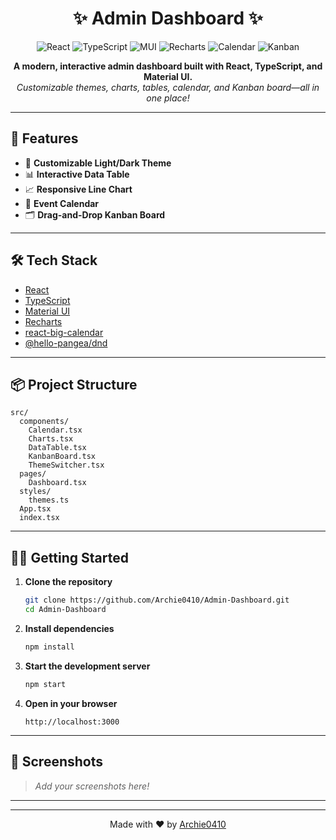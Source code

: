 <h1 align="center">✨ Admin Dashboard ✨</h1>

<p align="center">
  <img src="https://img.shields.io/badge/React-19-blue?logo=react" alt="React" />
  <img src="https://img.shields.io/badge/TypeScript-5-blue?logo=typescript" alt="TypeScript" />
  <img src="https://img.shields.io/badge/MUI-5-blue?logo=mui" alt="MUI" />
  <img src="https://img.shields.io/badge/Recharts-2-orange?logo=recharts" alt="Recharts" />
  <img src="https://img.shields.io/badge/Calendar-big--calendar-green" alt="Calendar" />
  <img src="https://img.shields.io/badge/Kanban-hello--pangea--dnd-yellow" alt="Kanban" />
</p>

<p align="center">
  <b>A modern, interactive admin dashboard built with React, TypeScript, and Material UI.</b><br>
  <i>Customizable themes, charts, tables, calendar, and Kanban board—all in one place!</i>
</p>

---

## 🚀 Features

- 🎨 **Customizable Light/Dark Theme**
- 📊 **Interactive Data Table**
- 📈 **Responsive Line Chart**
- 📅 **Event Calendar**
- 🗂️ **Drag-and-Drop Kanban Board**

---

## 🛠️ Tech Stack

- [React](https://react.dev/)
- [TypeScript](https://www.typescriptlang.org/)
- [Material UI](https://mui.com/)
- [Recharts](https://recharts.org/)
- [react-big-calendar](https://github.com/jquense/react-big-calendar)
- [@hello-pangea/dnd](https://github.com/hello-pangea/dnd)

---

## 📦 Project Structure

```plaintext
src/
  components/
    Calendar.tsx
    Charts.tsx
    DataTable.tsx
    KanbanBoard.tsx
    ThemeSwitcher.tsx
  pages/
    Dashboard.tsx
  styles/
    themes.ts
  App.tsx
  index.tsx
```

---

## 🧑‍💻 Getting Started

1. **Clone the repository**
   ```sh
   git clone https://github.com/Archie0410/Admin-Dashboard.git
   cd Admin-Dashboard
   ```

2. **Install dependencies**
   ```sh
   npm install
   ```

3. **Start the development server**
   ```sh
   npm start
   ```

4. **Open in your browser**
   ```
   http://localhost:3000
   ```

---

## 📸 Screenshots

> _Add your screenshots here!_

---

---

<p align="center">
  Made with ❤️ by <a href="https://github.com/Archie0410">Archie0410</a>
